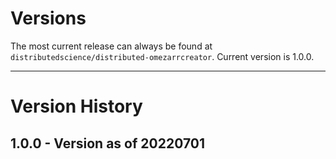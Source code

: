 # Versions

The most current release can always be found at `distributedscience/distributed-omezarrcreator`.
Current version is 1.0.0.  

---

# Version History

## 1.0.0 - Version as of 20220701
